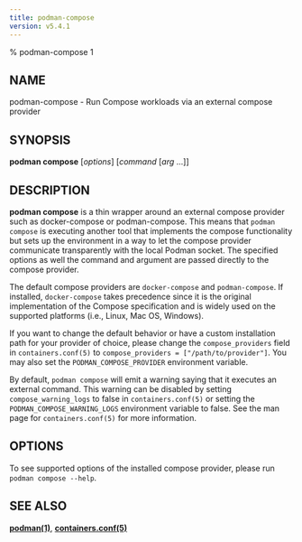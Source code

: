 ```yaml
---
title: podman-compose
version: v5.4.1
---
```


% podman-compose 1

## NAME
podman\-compose - Run Compose workloads via an external compose provider

## SYNOPSIS
**podman compose** [*options*] [*command* [*arg* ...]]

## DESCRIPTION
**podman compose** is a thin wrapper around an external compose provider such as docker-compose or podman-compose.  This means that `podman compose` is executing another tool that implements the compose functionality but sets up the environment in a way to let the compose provider communicate transparently with the local Podman socket.  The specified options as well the command and argument are passed directly to the compose provider.

The default compose providers are `docker-compose` and `podman-compose`.  If installed, `docker-compose` takes precedence since it is the original implementation of the Compose specification and is widely used on the supported platforms (i.e., Linux, Mac OS, Windows).

If you want to change the default behavior or have a custom installation path for your provider of choice, please change the `compose_providers` field in `containers.conf(5)` to `compose_providers = ["/path/to/provider"]`. You may also set the `PODMAN_COMPOSE_PROVIDER` environment variable.

By default, `podman compose` will emit a warning saying that it executes an external command. This warning can be disabled by setting `compose_warning_logs` to false in `containers.conf(5)` or setting the `PODMAN_COMPOSE_WARNING_LOGS` environment variable to false. See the man page for `containers.conf(5)` for more information.

## OPTIONS

To see supported options of the installed compose provider, please run `podman compose --help`.

## SEE ALSO
**[podman(1)](podman.1.md)**, **[containers.conf(5)](https://github.com/containers/common/blob/main/docs/containers.conf.5.md)**

